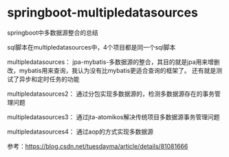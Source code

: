 # springboot-multipledatasources
springboot中多数据源整合的总结

sql脚本在multipledatasources中，4个项目都是同一个sql脚本

multipledatasources：
jpa-mybatis-多数据源的整合，其目的就是jpa用来增删改，mybatis用来查询，我认为没有比mybatis更适合查询的框架了。
还有就是测试了异步和定时任务的功能

multipledatasources2：
通过分包实现多数据源的，检测多数据源存在的事务管理问题

multipledatasources3：
通过jta-atomikos解决传统项目多数据源事务管理问题

multipledatasources4：
通过aop的方式实现多数据源

参考：https://blog.csdn.net/tuesdayma/article/details/81081666
